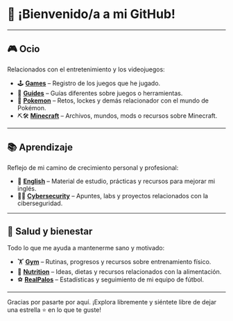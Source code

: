 # 👋 ¡Bienvenido/a a mi GitHub!

---

## 🎮 Ocio
Relacionados con el entretenimiento y los videojuegos:

- 🕹 [**Games**](https://github.com/adriigs/Games) – Registro de los juegos que he jugado.  
- 📘 [**Guides**](https://github.com/adriigs/Guides) – Guías diferentes sobre  juegos o herramientas.  
- 🐹  [**Pokemon**](https://github.com/adriigs/Pokemon) – Retos, lockes y demás relacionador con el mundo de Pokémon.  
- ⛏️🛠 [**Minecraft**](https://github.com/adriigs/Minecraft) – Archivos, mundos, mods o recursos sobre Minecraft.  

---

## 📚 Aprendizaje
Reflejo de mi camino de crecimiento personal y profesional:

- 🗽 [**English**](https://github.com/adriigs/English) – Material de estudio, prácticas y recursos para mejorar mi inglés.  
- 👨‍💻 [**Cybersecurity**](https://github.com/adriigs/Cybersecurity) – Apuntes, labs y proyectos relacionados con la ciberseguridad.  

---

## 🧠 Salud y bienestar
Todo lo que me ayuda a mantenerme sano y motivado:

- 🏋️ [**Gym**](https://github.com/adriigs/Gym) – Rutinas, progresos y recursos sobre entrenamiento físico.  
- 🥗 [**Nutrition**](https://github.com/adriigs/Nutrition) – Ideas, dietas y recursos relacionados con la alimentación.  
- ⚽ [**RealPalos**](https://github.com/adriigs/RealPalos) – Estadísticas y seguimiento de mi equipo de fútbol.

---

Gracias por pasarte por aquí. ¡Explora libremente y siéntete libre de dejar una estrella ⭐ en lo que te guste!
